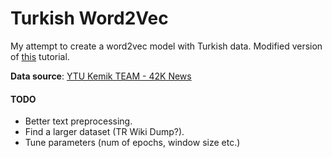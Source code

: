 # Turkish Word2Vec

My attempt to create a word2vec model with Turkish data.
Modified version of [this](http://adventuresinmachinelearning.com/gensim-word2vec-tutorial/) tutorial.

**Data source**: [YTU Kemik TEAM - 42K News](http://www.kemik.yildiz.edu.tr/?id=28)


#### TODO
- Better text preprocessing.
- Find a larger dataset (TR Wiki Dump?).
- Tune parameters (num of epochs, window size etc.)
